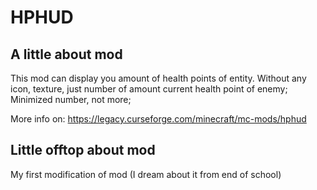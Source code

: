 # HPHUD

## A little about mod
This mod can display you amount of health points of entity. Without any icon, texture, just number of amount current health point of enemy;
Minimized number, not more;

More info on: https://legacy.curseforge.com/minecraft/mc-mods/hphud

## Little offtop about mod

My first modification of mod (I dream about it from end of school)




